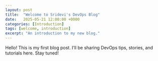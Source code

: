 ```yaml
---
layout: post
title:  "Welcome to Sridevi's DevOps Blog"
date:   2025-05-21 12:00:00 +0000
categories: [Introduction]
tags: [welcome, introduction]
excerpt: "An introduction to my new blog."
---
```


Hello! This is my first blog post. 
I’ll be sharing DevOps tips, stories, and tutorials here. Stay tuned!


